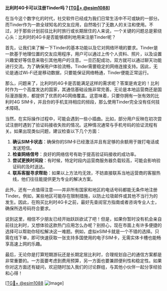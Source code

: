 **比利时4G卡可以注册Tinder吗？[[TG💪+ @esim1088](https://t.me/s/esim1088)]**

在当今这个数字化的时代，社交软件已经成为我们日常生活中不可或缺的一部分。而Tinder作为一款全球知名的交友应用，自然吸引了无数人的关注和使用。不过，对于那些计划前往比利时旅行或长期居住的人来说，一个关键的问题总是萦绕心头：比利时的4G卡是否能够顺利地用来注册Tinder呢？

首先，让我们来了解一下Tinder的基本功能以及它对网络环境的要求。Tinder是一款基于地理位置的交友应用程序，用户可以通过上传个人资料、照片，以及设置兴趣爱好等信息来吸引其他用户的注意。一旦匹配成功，双方就可以通过聊天功能进行交流。为了确保用户体验流畅，Tinder需要稳定的网络连接支持。因此，无论是通过Wi-Fi还是移动数据，只要能保证网络畅通，Tinder便能正常运行。

那么，问题来了，比利时的4G卡是否能满足这样的需求呢？答案是肯定的！比利时作为一个高度发达的国家，其通信基础设施非常完善。无论是本地运营商还是国际漫游服务，都提供了优质的4G网络覆盖。这意味着，只要你拥有一张有效的比利时4G SIM卡，并且你的手机支持相应的频段，那么使用Tinder完全没有任何技术障碍。

当然，在实际操作过程中，可能会遇到一些小插曲。比如，部分用户反映在初次尝试注册时遇到了验证码接收失败的情况。这种情况通常与手机号码的验证流程有关。如果出现类似问题，建议检查以下几个方面：

1. **确认SIM卡状态**：确保你的SIM卡已经激活并且有足够的余额用于拨打电话或发送短信。
2. **检查网络信号**：良好的网络信号有助于提高验证码接收的成功率。
3. **尝试更换时间段**：有时候，特定时段内运营商服务器负载较高，可能会影响验证码的及时送达。
4. **联系客服寻求帮助**：如果以上方法均无效，不妨直接联系当地运营商的客服热线，他们往往能提供更为专业的解决方案。

此外，还有一点值得注意——并非所有国家和地区的电话号码都能无条件地注册Tinder。例如，某些地区可能存在限制措施，以防止垃圾邮件或其他不当行为的发生。因此，在购买比利时4G卡之前，最好先查阅官方指南或者咨询专业人士，确保所选号码符合要求。

说到这里，相信不少朋友已经开始跃跃欲试了吧！但是，如果你暂时没有机会亲自前往比利时，又想体验这款热门应用怎么办呢？别担心，现在市面上有许多便捷的选择可以帮助你轻松解决这一难题。例如，虚拟eSIM卡就是一个不错的选择。只需在线下单，即可快速获取一张支持多国使用的电子SIM卡，无需实体卡槽也能畅享高速上网的乐趣。

最后，无论你是打算短期游玩还是长期定居比利时，合理规划自己的通信方案都是非常重要的。一方面要考虑到费用预算，另一方面也要兼顾便利性和稳定性。如果你对这方面还有疑问，欢迎随时加入我们的讨论群组，与其他小伙伴一起分享经验和心得！

[[TG💪+ @esim1088](https://t.me/s/esim1088) ![Image](https://i.postimg.cc/4NQfJmqS/Snipaste-2025-05-13-00-14-12.png)]